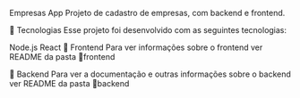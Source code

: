 Empresas App
Projeto de cadastro de empresas, com backend e frontend.

🚀 Tecnologias
Esse projeto foi desenvolvido com as seguintes tecnologias:

Node.js
React
🎨 Frontend
Para ver informações sobre o frontend ver README da pasta 📁frontend

🚧 Backend
Para ver a documentação e outras informações sobre o backend ver README da pasta 📁backend
